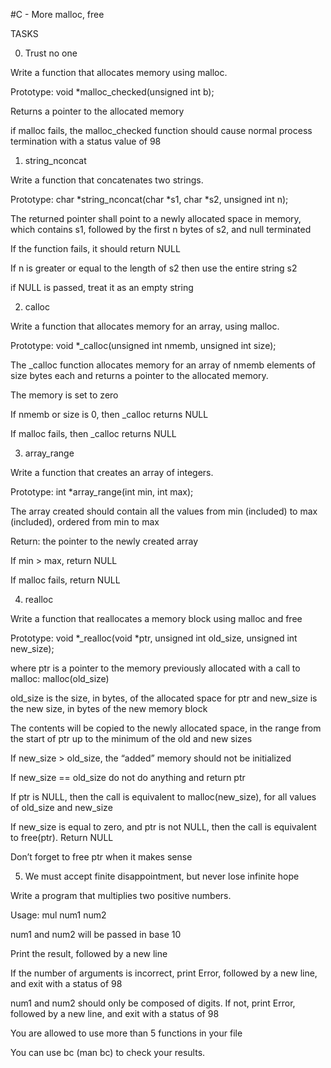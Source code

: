 #C - More malloc, free
		
TASKS
		
0. Trust no one
		
Write a function that allocates memory using malloc.
		

		
Prototype: void *malloc_checked(unsigned int b);
		

		
Returns a pointer to the allocated memory
		

		
if malloc fails, the malloc_checked function should cause normal process termination with a status value of 98
		

		
1. string_nconcat
		
Write a function that concatenates two strings.
		

		
Prototype: char *string_nconcat(char *s1, char *s2, unsigned int n);
		

		
The returned pointer shall point to a newly allocated space in memory, which contains s1, followed by the first n bytes of s2, and null terminated
		

		
If the function fails, it should return NULL
		

		
If n is greater or equal to the length of s2 then use the entire string s2
		

		
if NULL is passed, treat it as an empty string
		

		
2. calloc
		
Write a function that allocates memory for an array, using malloc.
		

		
Prototype: void *_calloc(unsigned int nmemb, unsigned int size);
		

		
The _calloc function allocates memory for an array of nmemb elements of size bytes each and returns a pointer to the allocated memory.
		

		
The memory is set to zero
		

		
If nmemb or size is 0, then _calloc returns NULL
		

		
If malloc fails, then _calloc returns NULL
		

		
3. array_range
		
Write a function that creates an array of integers.
		

		
Prototype: int *array_range(int min, int max);
		

		
The array created should contain all the values from min (included) to max (included), ordered from min to max
		

		
Return: the pointer to the newly created array
		

		
If min > max, return NULL
		

		
If malloc fails, return NULL
		

		
4. realloc
		
Write a function that reallocates a memory block using malloc and free
		

		
Prototype: void *_realloc(void *ptr, unsigned int old_size, unsigned int new_size);
		

		
where ptr is a pointer to the memory previously allocated with a call to malloc: malloc(old_size)
		

		
old_size is the size, in bytes, of the allocated space for ptr and new_size is the new size, in bytes of the new memory block
		

		
The contents will be copied to the newly allocated space, in the range from the start of ptr up to the minimum of the old and new sizes
		

		
If new_size > old_size, the “added” memory should not be initialized
		

		
If new_size == old_size do not do anything and return ptr
		

		
If ptr is NULL, then the call is equivalent to malloc(new_size), for all values of old_size and new_size
		

		
If new_size is equal to zero, and ptr is not NULL, then the call is equivalent to free(ptr). Return NULL
		

		
Don’t forget to free ptr when it makes sense
		

		
5. We must accept finite disappointment, but never lose infinite hope
		
Write a program that multiplies two positive numbers.
		

		
Usage: mul num1 num2
		

		
num1 and num2 will be passed in base 10
		

		
Print the result, followed by a new line
		

		
If the number of arguments is incorrect, print Error, followed by a new line, and exit with a status of 98
		

		
num1 and num2 should only be composed of digits. If not, print Error, followed by a new line, and exit with a status of 98
		

		
You are allowed to use more than 5 functions in your file
		

		
You can use bc (man bc) to check your results.

